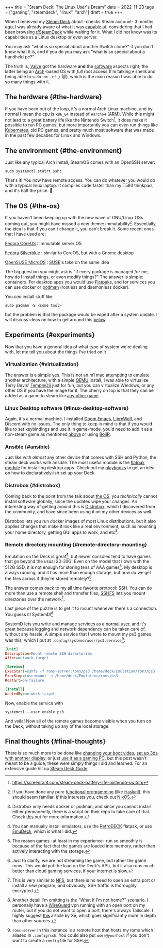 +++
title = "Steam Deck: The Linux User's Dream"
date = 2022-11-23
tags = ["gaming", "steamdeck", "linux", "arch"]
draft = true
+++

When I received my [Steam Deck](https://www.steamdeck.com/) about -checks Steam account- 3 months
ago, I was already aware of what it was [capable of](https://www.steamdeck.com/en/tech), considering that I
had been browsing [r/SteamDeck](https://www.reddit.com/r/steamdeck) while waiting for it. What I did <span class="underline">not</span>
know was its capabilities as a Linux desktop or even server.

You may ask "what is so special about another Switch clone?" if you
don't know what it is, and if you do you may ask "what is so special
about a handheld pc?"

The truth is, [Valve](https://www.valvesoftware.com/en) got the hardware **and** the [software](https://en.wikipedia.org/wiki/SteamOS) aspects right;
the latter being an [Arch](https://archlinux.org/)-based OS with _full_ root access (I'm talking
`#` shells and being able to `sudo rm -rf /` 😈), which is the main reason I
was able to do so many things with it.


## The hardware {#the-hardware}

If you have been out of the loop, it's a normal Arch Linux machine,
and by normal I mean the cpu is `x86_64` instead of `Aarch64` (ARM). While
this might not lead to a great battery life like the Nintendo
Switch[^fn:1], it does make it possible to run PC games, but
more importantly you can even run things like [Kubernetes](https://www.reddit.com/r/homelab/comments/yg0alv/of_course_the_steam_deck_can_run_kubernetes/), old PC games,
and pretty much most software that was made in the past few decades
for Linux and Windows.


## The environment {#the-environment}

Just like any typical Arch install, SteamOS comes with an OpenSSH
server:

```shell
sudo systemctl statrt sshd
```

That's it! You now have remote access. You can do whatever you would
do with a typical linux laptop. It compiles code faster than my
T580 thinkpad, and it's half the price. 🙂.


## The OS {#the-os}

If you haven't been keeping up with the new wave of GNU/Linux OSs
coming out, you might have missed a new theme:
immutability[^fn:2]. Essentially, the idea is that if you can't change it,
you can't break it. Some recent ones that I have used are:

[Fedora CoreOS](https://getfedora.org/coreos/)
: Immutable server OS

[Fedora Silverblue](https://silverblue.fedoraproject.org/)
: similar to CoreOS, but with a Gnome desktop

[OpenSUSE MicroOS](https://microos.opensuse.org/)
: [SUSE](https://www.suse.com/)'s take on the same idea

The big question you might ask is "if every package is managed _for_ me,
how do I install things, or even modify things?" The answer is simple:
containers. For desktop apps you would use [Flatpak](https://www.flatpak.org/)s, and for services
you can use docker or [podman](https://podman.io/) (rootless and daemonless docker).

You _can_ install stuff like

```shell
sudo pacman -S <some tool>
```

but the problem is that the package would be wiped after a system
update. I will discuss ideas on how to get around this [below](#distrobox).


## Experiments {#experiments}

Now that you have a general idea of what type of system we're dealing
with, let me tell you about the things I've tried on it


### Virtualization {#virtualization}

The answer is a simple yes. This is not an m1 mac attempting to
emulate another architecture; with a simple [QEMU](https://wiki.archlinux.org/title/QEMU) install, I was able
to virtualize Terry Davis' [TempleOS](https://templeos.org/) just for fun, but you can
virtualize Windows, or any other OS if you have the image for it. The
cherry on top is that they can be added as a game to steam like [any
other game](https://steamcommunity.com/sharedfiles/filedetails/?id=156644206).


### Linux Desktop software {#linux-desktop-software}

Again, it's a normal machine. I installed [Doom Emacs](https://github.com/doomemacs/doomemacs), [LibreWolf](https://librewolf.net/), and
Discord with no issues. The only thing to keep in mind is that if you
would like to set keybindings and use it in game-mode, you'd need to
add it as a non-steam game as mentioned [above](#virtualization) or using [BoilR](https://github.com/PhilipK/BoilR).


### Ansible {#ansible}

Just like with _almost_ any other device that comes with SSH and Python,
the steam deck works with ansible. The most useful module is the
[flatpak module](https://docs.ansible.com/ansible/latest/collections/community/general/flatpak_module.html) for installing desktop apps. Check out my [playbooks](https://github.com/Arian-D/steam-deck-setup) to
get an idea on how to declaratively-ish set up your Deck.


### Distrobox {#distrobox}

Coming back to the point from the talk about [the OS](#the-os), you _technically_
cannot install software globally, since the updates wipe your
changes. An interesting way of getting around this is [Distrobox](https://distrobox.privatedns.org/), which
I discovered from the community, and have since been using it on my
other devices as well.

Distrobox lets you run docker images of most Linux distributions, but
it also applies changes that make it look like a real environment,
such as mounting your home directory, getting GUI apps to work, and
etc[^fn:3].


### Remote directory mounting {#remote-directory-mounting}

Emulation on the Deck is great[^fn:4], but newer consoles tend to have games
that go beyond the usual 20-30G. Even on the model that I own with the
512G SSD, it is not enough for storing tens of AAA games[^fn:5]. My desktop
is always running, and it has more than enough storage, but how do we
get the files across if they're stored remotely?[^fn:6]

The answer comes back to my all time favorite protocol: SSH. You can
do more than use a remote shell and transfer files; [SSHFS](https://www.redhat.com/sysadmin/sshfs) lets you
mount directories over the network[^fn:7].

Last piece of the puzzle is to get it to mount whenever there's a
connection. You guess it! SystemD![^fn:8]

SystemD lets you write and manage services as a [normal user](https://wiki.archlinux.org/title/Systemd/User), and it's
great because logging and network dependency can be taken care of,
without any hassle. A simple service that I wrote to mount my ps3
games was this, which I put at `.config/systemd/user/ps3.service`[^fn:9]:

```cfg
[Unit]
Description=Mount remote SSH directories
After=network.target

[Service]
ExecStart=sshfs -f roms-server:roms/ps3 /home/deck/Emulation/roms/ps3
ExecStop=fusermount -u /home/deck/Emulation/roms/ps3
Restart=on-failure

[Install]
WantedBy=network.target
```

Now, enable the service with

```shell
systemctl --user enable ps3
```

And voila! Now all of the remote games become visible when you turn on
the Deck, without taking up any of the local storage.


## Final thoughts {#final-thoughts}

There is so much more to be done like [changing your boot video](https://steamdeckrepo.com/), [set up
3ds with another display](https://www.reddit.com/r/SteamDeck/comments/xiw6hc/dual_screen_camera_monitor_setup_w_minor_update/), or just [use it as a gaming PC](https://www.youtube.com/watch?v=ue0A2Sxr5Fc), but this post
wasn't meant to be a guide; these were simply things I did and learned. For
an extensive guide hit up [Steam Deck Guide](https://github.com/mikeroyal/Steam-Deck-Guide).

[^fn:1]: <https://screenrant.com/steam-deck-battery-life-nintendo-switch/>
[^fn:2]: If you have done any pure [functional programming](https://en.wikipedia.org/wiki/Functional_programming) (like
    [Haskell](https://www.haskell.org/)), this should seem familiar. _If_ this interests you, check out [NixOS](https://nixos.org/).
[^fn:3]: Distrobox only needs docker or podman, and since you cannot
    install either permanently, there is a script on their repo to take
    care of that. Check [this](https://github.com/89luca89/distrobox/blob/main/docs/posts/install_rootless.md) out for more information.
[^fn:4]: You can manually install emulators, use the [RetroDECK](http://retrodeck.net/)
    flatpak, or use [EmuDeck](https://www.emudeck.com/), which is what I did.
[^fn:5]: The reason games -at least in my experience- run so
    smoothly is because of the fact that the games are loaded into memory,
    rather than actively interacting with the storage.
[^fn:6]: Just to clarify, we are not streaming the game, but rather
    the game roms. This would put the load on the Deck's APU, but it also
    runs much better than cloud gaming services, if your internet is slow.
[^fn:7]: This is very similar to [NFS](https://en.wikipedia.org/wiki/Network_File_System), but there is no need to open
    an extra port or install a new program, and obviously, SSH traffic is
    thoroughly encrypted.
[^fn:8]: Another detail I'm omitting is the "What if I'm not
    home?" scenario. I personally have a [WireGuard](https://docs.linuxserver.io/images/docker-wireguard) vpn running with an
    open port on my router, but if you do <span class="underline">not</span> want to open a port, there's
    always Tailscale. I highly suggest [this](https://tailscale.com/blog/steam-deck/) article by Xe, which goes
    significantly more in depth than other sources.
[^fn:9]: `roms-server` in this instance is a remote host that hosts my
    roms which I aliased in `.config/ssh`. You could also put
    `user@yourhost` if you don't want to create a `config` file for SSH.